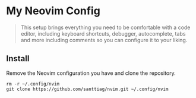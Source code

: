 # My Neovim Config
> This setup brings everything you need to be comfortable with a code editor, including keyboard shortcuts, debugger, autocomplete, tabs and more including comments so you can configure it to your liking.

## Install
Remove the Neovim configuration you have and clone the repository.
```
rm -r ~/.config/nvim
git clone https://github.com/santtiag/nvim.git ~/.config/nvim
```
